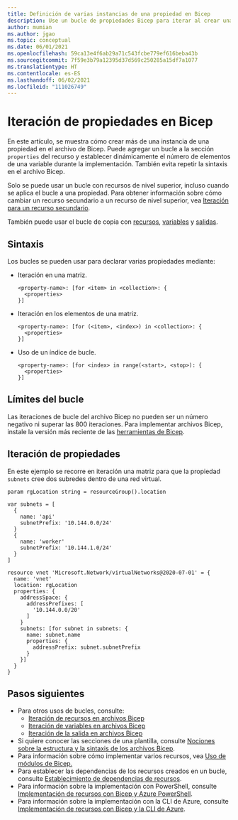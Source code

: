 ```yaml
---
title: Definición de varias instancias de una propiedad en Bicep
description: Use un bucle de propiedades Bicep para iterar al crear una propiedad de recurso.
author: mumian
ms.author: jgao
ms.topic: conceptual
ms.date: 06/01/2021
ms.openlocfilehash: 59ca13e4f6ab29a71c543fcbe779ef616beba43b
ms.sourcegitcommit: 7f59e3b79a12395d37d569c250285a15df7a1077
ms.translationtype: HT
ms.contentlocale: es-ES
ms.lasthandoff: 06/02/2021
ms.locfileid: "111026749"
---
```

# <a name="property-iteration-in-bicep"></a>Iteración de propiedades en Bicep

En este artículo, se muestra cómo crear más de una instancia de una propiedad en el archivo de Bicep. Puede agregar un bucle a la sección `properties` del recurso y establecer dinámicamente el número de elementos de una variable durante la implementación. También evita repetir la sintaxis en el archivo Bicep.

Solo se puede usar un bucle con recursos de nivel superior, incluso cuando se aplica el bucle a una propiedad. Para obtener información sobre cómo cambiar un recurso secundario a un recurso de nivel superior, vea [Iteración para un recurso secundario](loop-resources.md#iteration-for-a-child-resource).

También puede usar el bucle de copia con [recursos](loop-resources.md), [variables](loop-variables.md) y [salidas](loop-outputs.md).

## <a name="syntax"></a>Sintaxis

Los bucles se pueden usar para declarar varias propiedades mediante:

- Iteración en una matriz.

  ```bicep
  <property-name>: [for <item> in <collection>: {
    <properties>
  }]
  ```

- Iteración en los elementos de una matriz.

  ```bicep
  <property-name>: [for (<item>, <index>) in <collection>: {
    <properties>
  }]
  ```

- Uso de un índice de bucle.

  ```bicep
  <property-name>: [for <index> in range(<start>, <stop>): {
    <properties>
  }]
  ```

## <a name="loop-limits"></a>Límites del bucle

Las iteraciones de bucle del archivo Bicep no pueden ser un número negativo ni superar las 800 iteraciones. Para implementar archivos Bicep, instale la versión más reciente de las [herramientas de Bicep](install.md).

## <a name="property-iteration"></a>Iteración de propiedades

En este ejemplo se recorre en iteración una matriz para que la propiedad `subnets` cree dos subredes dentro de una red virtual.

```bicep
param rgLocation string = resourceGroup().location

var subnets = [
  {
    name: 'api'
    subnetPrefix: '10.144.0.0/24'
  }
  {
    name: 'worker'
    subnetPrefix: '10.144.1.0/24'
  }
]

resource vnet 'Microsoft.Network/virtualNetworks@2020-07-01' = {
  name: 'vnet'
  location: rgLocation
  properties: {
    addressSpace: {
      addressPrefixes: [
        '10.144.0.0/20'
      ]
    }
    subnets: [for subnet in subnets: {
      name: subnet.name
      properties: {
        addressPrefix: subnet.subnetPrefix
      }
    }]
  }
}
```

## <a name="next-steps"></a>Pasos siguientes

- Para otros usos de bucles, consulte:
  - [Iteración de recursos en archivos Bicep](loop-resources.md)
  - [Iteración de variables en archivos Bicep](loop-variables.md)
  - [Iteración de la salida en archivos Bicep](loop-outputs.md)
- Si quiere conocer las secciones de una plantilla, consulte [Nociones sobre la estructura y la sintaxis de los archivos Bicep](file.md).
- Para información sobre cómo implementar varios recursos, vea [Uso de módulos de Bicep.](modules.md)
- Para establecer las dependencias de los recursos creados en un bucle, consulte [Establecimiento de dependencias de recursos](./resource-declaration.md#set-resource-dependencies).
- Para información sobre la implementación con PowerShell, consulte [Implementación de recursos con Bicep y Azure PowerShell](deploy-powershell.md).
- Para información sobre la implementación con la CLI de Azure, consulte [Implementación de recursos con Bicep y la CLI de Azure](deploy-cli.md).
